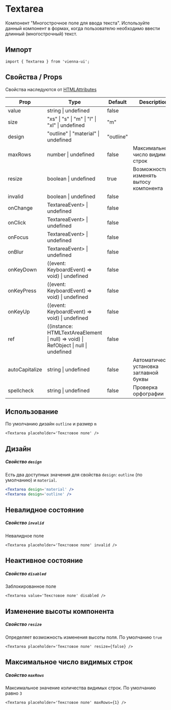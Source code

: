 # Textarea

Компонент "Многострочное поле для ввода текста". Используйте данный компонент в формах, когда пользователю необходимо ввести длинный (многострочный) текст.

## Импорт

```
import { Textarea } from 'vienna-ui';
```

## Свойства / Props

Свойства наследуются от [HTMLAttributes<HTMLTextAreaElement>](https://github.com/DefinitelyTyped/DefinitelyTyped/blob/master/types/react/index.d.ts#L1746)

| Prop | Type | Default | Description |
| --- | --- | --- | --- |
| value | string \| undefined | false |
| size | "xs" \| "s" \| "m" \| "l" \| "xl" \| undefined | "m" |
| design | "outline" \| "material" \| undefined | "outline" |
| maxRows | number \| undefined | false | Максимальное число видимых строк |
| resize | boolean \| undefined | true | Возможность изменять вытосу компонента |
| invalid | boolean \| undefined | false |
| onChange | TextareaEvent> \| undefined | false |
| onClick | TextareaEvent> \| undefined | false |
| onFocus | TextareaEvent> \| undefined | false |
| onBlur | TextareaEvent> \| undefined | false |
| onKeyDown | ((event: KeyboardEvent) => void) \| undefined | false |
| onKeyPress | ((event: KeyboardEvent) => void) \| undefined | false |
| onKeyUp | ((event: KeyboardEvent) => void) \| undefined | false |
| ref | ((instance: HTMLTextAreaElement \| null) => void) \| RefObject \| null \| undefined | false |
| autoCapitalize | string \| undefined | false | Автоматическая установка заглавной буквы |
| spellcheck | string \| undefined | false | Проверка орфографии |

## Использование

По умолчанию дизайн `outline` и размер `m`

```
<Textarea placeholder='Текстовое поле' />
```

## Дизайн

##### Свойство `design`

Есть два доступных значения для свойства `design`: `outline` (по умолчанию) и `material`.

```jsx
<Textarea design='material' />
<Textarea design='outline' />
```

## Невалидное состояние

##### Свойство `invalid`

Невалидное поле

```
<Textarea placeholder='Текстовое поле' invalid />
```

## Неактивное состояние

##### Свойство `disabled`

Заблокированное поле

```
<Textarea value='Текстовое поле' disabled />
```

## Изменение высоты компонента

##### Свойство `resize`

Определяет возможность изменения высоты поля. По умолчанию `true`

`<Textarea placeholder='Текстовое поле' resize={false} />`

## Максимальное число видимых строк

##### Свойство `maxRows`

Максимальное значение количества видимых строк. По умолчанию равно `3`

`<Textarea placeholder='Текстовое поле' maxRows={1} />`
